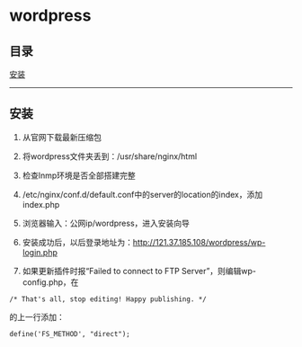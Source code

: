 # wordpress

## 目录

[安装](#jump1)

[](#jump)

[](#jump)

[](#jump)

[](#jump)

[](#jump)

---	

<span id="jump1"></span>

## 安装

1. 从官网下载最新压缩包

2. 将wordpress文件夹丢到：/usr/share/nginx/html

3. 检查lnmp环境是否全部搭建完整

4. /etc/nginx/conf.d/default.conf中的server的location的index，添加index.php

5. 浏览器输入：公网ip/wordpress，进入安装向导

6. 安装成功后，以后登录地址为：http://121.37.185.108/wordpress/wp-login.php

7. 如果更新插件时报“Failed to connect to FTP Server”，则编辑wp-config.php，在

```shell
/* That's all, stop editing! Happy publishing. */
```

的上一行添加：

```shell
define('FS_METHOD', "direct");
```